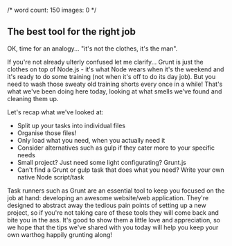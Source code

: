 /*
	word count: 150
	images: 0
*/

## The best tool for the right job

OK, time for an analogy... "it's not the clothes, it's the man". 

If you're not already ulterly confused let me clarify... Grunt is just the clothes on top of Node.js - it's what Node wears when it's the weekend and it's ready to do some training (not when it's off to do its day job). But you need to wash those sweaty old training shorts every once in a while! That's what we've been doing here today, looking at what smells we've found and cleaning them up.

Let's recap what we've looked at:

* Split up your tasks into individual files
* Organise those files!
* Only load what you need, when you actually need it
* Consider alternatives such as gulp if they cater more to your specific needs
* Small project? Just need some light configurating? Grunt.js
* Can't find a Grunt or gulp task that does what you need?  Write your own native Node script/task

Task runners such as Grunt are an essential tool to keep you focused on the job at hand: developing an awesome website/web application. They're designed to abstract away the tedious pain points of setting up a new project, so if you're not taking care of these tools they will come back and bite you in the ass. It's good to show them a little love and appreciation, so we hope that the tips we've shared with you today will help you keep your own warthog happily grunting along!
